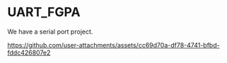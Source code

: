 # UART_FGPA
We have a serial port project.


https://github.com/user-attachments/assets/cc69d70a-df78-4741-bfbd-fddc426807e2

